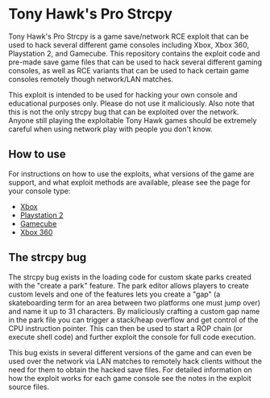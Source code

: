 # Tony Hawk's Pro Strcpy
Tony Hawk's Pro Strcpy is a game save/network RCE exploit that can be used to hack several different game consoles including Xbox, Xbox 360, Playstation 2, and Gamecube. This repository contains the exploit code and pre-made save game files that can be used to hack several different gaming consoles, as well as RCE variants that can be used to hack certain game consoles remotely though network/LAN matches.

This exploit is intended to be used for hacking your own console and educational purposes only. Please do not use it maliciously. Also note that this is not the only strcpy bug that can be exploited over the network. Anyone still playing the exploitable Tony Hawk games should be extremely careful when using network play with people you don't know.

## How to use
For instructions on how to use the exploits, what versions of the game are support, and what exploit methods are available, please see the page for your console type:
- [Xbox](/Xbox)
- [Playstation 2](/Playstation%202)
- [Gamecube](/Gamecube)
- [Xbox 360](/XBox%20360)

## The strcpy bug
The strcpy bug exists in the loading code for custom skate parks created with the "create a park" feature. The park editor allows players to create custom levels and one of the features lets you create a "gap" (a skateboarding term for an area between two platforms one must jump over) and name it up to 31 characters. By maliciously crafting a custom gap name in the park file you can trigger a stack/heap overflow and get control of the CPU instruction pointer. This can then be used to start a ROP chain (or execute shell code) and further exploit the console for full code execution. 

This bug exists in several different versions of the game and can even be used over the network via LAN matches to remotely hack clients without the need for them to obtain the hacked save files. For detailed information on how the exploit works for each game console see the notes in the exploit source files.
